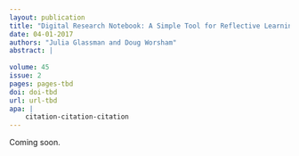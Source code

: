```yaml
---
layout: publication
title: "Digital Research Notebook: A Simple Tool for Reflective Learning"
date: 04-01-2017
authors: "Julia Glassman and Doug Worsham"
abstract: |
    
volume: 45
issue: 2
pages: pages-tbd
doi: doi-tbd
url: url-tbd
apa: |
    citation-citation-citation
---
```

Coming soon.
